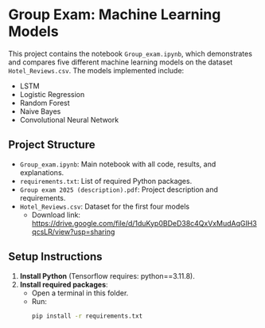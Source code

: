 # Group Exam: Machine Learning Models

This project contains the notebook `Group_exam.ipynb`, which demonstrates and compares five different machine learning models on the dataset `Hotel_Reviews.csv`. The models implemented include:

- LSTM
- Logistic Regression
- Random Forest
- Naive Bayes
- Convolutional Neural Network

## Project Structure

- `Group_exam.ipynb`: Main notebook with all code, results, and explanations.
- `requirements.txt`: List of required Python packages.
- `Group exam 2025 (description).pdf`: Project description and requirements.
- `Hotel_Reviews.csv`: Dataset for the first four models
  - Download link: https://drive.google.com/file/d/1duKyp0BDeD38c4QxVxMudAqGIH3qcsLR/view?usp=sharing

## Setup Instructions

1. **Install Python** (Tensorflow requires: python==3.11.8).
2. **Install required packages**:
   - Open a terminal in this folder.
   - Run:
     ```bash
     pip install -r requirements.txt
     ```

